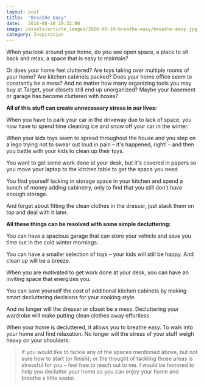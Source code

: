 ```yaml
---
layout: post
title:  "Breathe Easy"
date:   2016-08-10 20:32:00
image: /assets/article_images/2016-08-10-breathe-easy/breathe-easy.jpg
category: Inspiration
---
```


When you look around your home, do you see open space, a place to sit back and relax, a space that is easy to maintain?

Or does your home feel cluttered? Are toys taking over multiple rooms of your home? Are kitchen cabinets packed? Does your home office seem to constantly be a mess? And no matter how many organizing tools you may buy at Target, your closets still end up unorganized? Maybe your basement or garage has become cluttered with boxes?

__All of this stuff can create unnecessary stress in our lives:__

When you have to park your car in the driveway due to lack of space, you now have to spend time cleaning ice and snow off your car in the winter.

When your kids toys seem to spread throughout the house and you step on a lego trying not to swear out loud in pain – it's happened, right! - and then you battle with your kids to clean up their toys.

You want to get some work done at your desk, but it's covered in papers so you move your laptop to the kitchen table to get the space you need.

You find yourself lacking in storage space in your kitchen and spend a bunch of money adding cabinetry, only to find that you still don't have enough storage.

And forget about fitting the clean clothes in the dresser, just stack them on top and deal with it later.

__All these things can be resolved with some simple decluttering:__

You can have a spacious garage that can store your vehicle and save you time out in the cold winter mornings.

You can have a smaller selection of toys – your kids will still be happy. And clean up will be a breeze.

When you are motivated to get work done at your desk, you can have an inviting space that energizes you.

You can save yourself the cost of additional kitchen cabinets by making smart decluttering decisions for your cooking style.

And no longer will the dresser or closet be a mess. Decluttering your wardrobe will make putting clean clothes away effortless.

When your home is decluttered, it allows you to breathe easy. To walk into your home and find relaxation. No longer will the stress of your stuff weigh heavy on your shoulders.

> If you would like to tackle any of the spaces mentioned above, but not sure how to start (or finish); or the thought of tackling those areas is stressful for you – feel free to reach out to me. I would be honored to help you declutter your home so you can enjoy your home and breathe a little easier.
